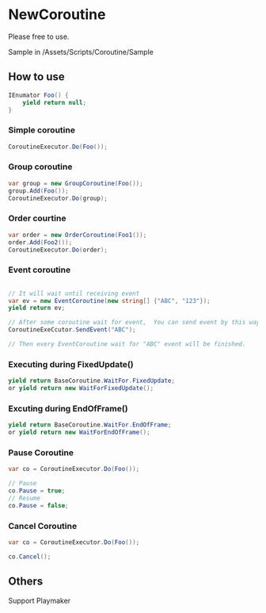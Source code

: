 NewCoroutine
============

Please free to use.

Sample in /Assets/Scripts/Coroutine/Sample

## How to use

```c#
IEnumator Foo() {
    yield return null;
}
```

### Simple coroutine

```c#
CoroutineExecutor.Do(Foo());
```

### Group coroutine

```c#
var group = new GroupCoroutine(Foo());
group.Add(Foo());
CoroutineExecutor.Do(group);
```

### Order courtine

```c#
var order = new OrderCoroutine(Foo1());
order.Add(Foo2());
CoroutineExecutor.Do(order);
```

### Event coroutine

```c#

// It will wait until receiving event
var ev = new EventCoroutine(new string[] {"ABC", "123"});
yield return ev;

// After some coroutine wait for event,  You can send event by this way to trigger EventCoroutine to finish. 
CoroutineExeCcutor.SendEvent("ABC");

// Then every EventCoroutine wait for "ABC" event will be finished.
```

### Executing during FixedUpdate()

```c#
yield return BaseCoroutine.WaitFor.FixedUpdate;
or yield return new WaitForFixedUpdate();
```

### Excuting during EndOfFrame()

```c#
yield return BaseCoroutine.WaitFor.EndOfFrame;
or yield return new WaitForEndOfFrame();
```

### Pause Coroutine

```c#
var co = CoroutineExecutor.Do(Foo());

// Pause
co.Pause = true;
// Resume
co.Pause = false;
```

### Cancel Coroutine

```c#
var co = CoroutineExecutor.Do(Foo());

co.Cancel();
```

## Others

Support Playmaker
